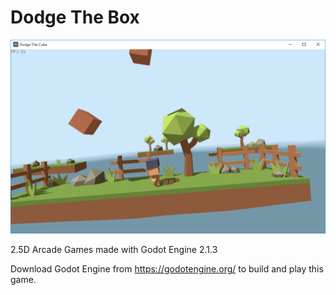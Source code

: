 # Dodge The Box
![Dodge The Box](/preview.png?raw=true "Preview")

2.5D Arcade Games made with Godot Engine 2.1.3

Download Godot Engine from https://godotengine.org/ to build and play this game.
